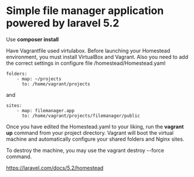 # Simple file manager application powered by laravel 5.2

Use **composer install**

Have Vagrantfile used virtulabox.
Before launching your Homestead environment, you must install VirtualBox and Vagrant.
Also you need to add the correct settings in configure file /homestead/Homestead.yaml

```
folders:
    - map: ~/projects
      to: /home/vagrant/projects
```
and
```
sites:
    - map: filemanager.app
      to: /home/vagrant/projects/filemanager/public
```
Once you have edited the Homestead.yaml to your liking, run the **vagrant up** command from your project directory.
Vagrant will boot the virtual machine and automatically configure your shared folders and Nginx sites.

To destroy the machine, you may use the vagrant destroy --force command.

https://laravel.com/docs/5.2/homestead
